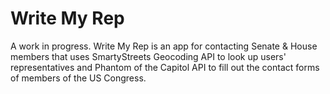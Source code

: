 # Write My Rep

A work in progress. Write My Rep is an app for contacting Senate & House members that uses SmartyStreets Geocoding API to look up users' representatives and Phantom of the Capitol API to fill out the contact forms of members of the US Congress.
